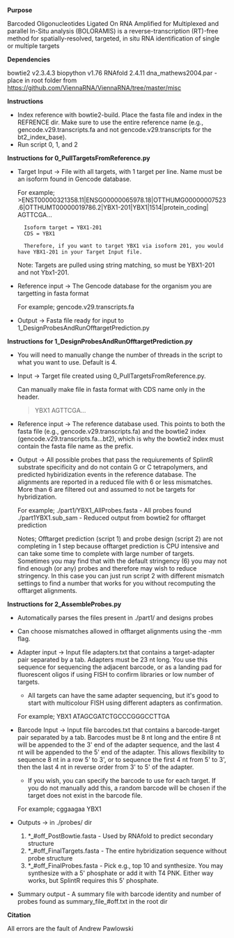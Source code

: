 **Purpose**

Barcoded Oligonucleotides Ligated On RNA Amplified for Multiplexed and parallel In-Situ analysis (BOLORAMIS) is a reverse-transcription (RT)-free method for spatially-resolved,
targeted, in situ RNA identification of single or multiple targets


**Dependencies**

bowtie2 v2.3.4.3
biopython v1.76
RNAfold 2.4.11
dna_mathews2004.par - place in root folder from https://github.com/ViennaRNA/ViennaRNA/tree/master/misc

**Instructions**
- Index reference with bowtie2-build. Place the fasta file and index in the REFRENCE dir. Make sure to use the entire reference name (e.g., gencode.v29.transcripts.fa and not gencode.v29.transcripts for the bt2_index_base).
- Run script 0, 1, and 2


**Instructions for 0_PullTargetsFromReference.py**
- Target Input -> File with all targets, with 1 target per line. Name must be an isoform found in Gencode database.
	
	For example;
		>ENST00000321358.11|ENSG00000065978.18|OTTHUMG00000007523.6|OTTHUMT00000019786.2|YBX1-201|YBX1|1514|protein_coding|
		AGTTCGA...
		
		Isoform target = YBX1-201
		CDS = YBX1
		
		Therefore, if you want to target YBX1 via isoform 201, you would have YBX1-201 in your Target Input file.
	
	Note:
		Targets are pulled using string matching, so must be YBX1-201 and not Ybx1-201.
		
- Reference input -> The Gencode database for the organism you are targetting in fasta format
	
	For example;
		gencode.v29.transcripts.fa
		
- Output -> Fasta file ready for input to 1_DesignProbesAndRunOfftargetPrediction.py

**Instructions for 1_DesignProbesAndRunOfftargetPrediction.py**

- You will need to manually change the number of threads in the script to what you want to use. Default is 4.
- Input -> Target file created using 0_PullTargetsFromReference.py.
	
	Can manually make file in fasta format with CDS name only in the header.
	>YBX1
	AGTTCGA...

- Reference input -> The reference database used. This points to both the fasta file (e.g., gencode.v29.transcripts.fa) and the bowtie2 index (gencode.v29.transcripts.fa...bt2), which is why the bowtie2 index must contain the fasta file name as the prefix. 
- Output -> All possible probes that pass the requiurements of SplintR substrate specificity and do not contain G or C tetrapolymers, and predicted hybiridization events in the reference database. The alignments are reported in a reduced file with 6 or less mismatches. More than 6 are filtered out and assumed to not be targets for hybridization.
	
	For example;
		./part1/YBX1_AllProbes.fasta - All probes found
		./part1YBX1.sub_sam - Reduced output from bowtie2 for offtarget prediction
	
	Notes;
		Offtarget prediction (script 1) and probe design (script 2) are not completing in 1 step because offtarget prediction is CPU intensive and can take some time to 		complete with large number of targets. Sometimes you may find that with the default stringency (6) you may not find enough (or any) probes and therefore may wish 		to reduce stringency. In this case you can just run script 2 with different mismatch settings to find a number that works for you without recomputing the 			offtarget alignments.

**Instructions for 2_AssembleProbes.py**
- Automatically parses the files present in ./part1/ and designs probes
- Can choose mismatches allowed in offtarget alignments using the -mm flag.
- Adapter input -> Input file adapters.txt that contains a target-adapter pair separated by a tab. Adapters must be 23 nt long. You use this sequence for sequencing the 		adjacent barcode, or as a landing pad for fluorescent oligos if using FISH to confirm libraries or low number of targets.
	- All targets can have the same adapter sequencing, but it's good to start with multicolour FISH using different adapters as confirmation.
	
	For example;
		YBX1	ATAGCGATCTGCCCGGGCCTTGA

- Barcode Input ->  Input file barcodes.txt that contains a barcode-target pair separated by a tab. Barcodes must be 8 nt long and the entire 8 nt will be appended to the 3' 		end of the adapter sequence, and the last 4 nt will be appended to the 5' end of the adapter. This allows flexibility to sequence 8 nt in a row 5' to 3', or to sequence 	the first 4 nt from 5' to 3', then the last 4 nt in reverse order from 3' to 5' of the adapter.
	- If you wish, you can specify the barcode to use for each target. If you do not manually add this, a random barcode will be chosen if the target does not exist in the 	barcode file. 
	
	For example;
		cggaagaa	YBX1

- Outputs -> in ./probes/ dir
	
	1. *_#off_PostBowtie.fasta - Used by RNAfold to predict secondary structure
	2. *_#off_FinalTargets.fasta - The entire hybridization sequence without probe structure
	3. *_#off_FinalProbes.fasta - Pick e.g., top 10 and synthesize. You may synthesize with a 5' phosphate or add it with T4 PNK. Either way works, but SplintR requires 		this 5' phosphate. 

- Summary output - A summary file with barcode identity and number of probes found as summary_file_#off.txt in the root dir

	
	
**Citation**

All errors are the fault of Andrew Pawlowski

<Add citation>
